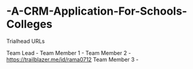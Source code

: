 # -A-CRM-Application-For-Schools-Colleges

Trialhead URLs

Team Lead -
Team Member 1 -
Team Member 2 -https://trailblazer.me/id/rama0712
Team Member 3 -
